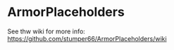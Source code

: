 # ArmorPlaceholders
 
See thw wiki for more info: https://github.com/stumper66/ArmorPlaceholders/wiki

